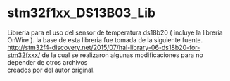 # stm32f1xx_DS13B03_Lib
Libreria para el uso del sensor de temperatura  ds18b20 ( incluye la libreria OnWire ).
la base de esta libreria fue tomada de la siguiente fuente.
http://stm32f4-discovery.net/2015/07/hal-library-06-ds18b20-for-stm32fxxx/
de la cual se realizaron algunas modificaciones para no depender de otros archivos  
creados por del autor original.


